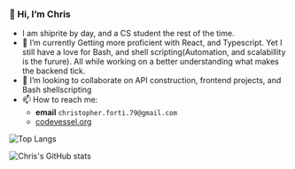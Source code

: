  
### 👋 Hi, I’m Chris
- I am shiprite by day, and a CS student the rest of the time.
- 🌱 I’m currently Getting more proficient with React, and Typescript. Yet I still have a love for Bash, and shell scripting(Automation, and scalabillity is the furure). All while working on a better understanding what makes the backend tick.
- 💞️ I’m looking to collaborate on API construction, frontend projects, and Bash shellscripting
- 📫 How to reach me:
  - **email** `christopher.forti.79@gmail.com`   
  - [codevessel.org](https://codevessel.org)


![Top Langs](https://github-readme-stats.vercel.app/api/top-langs/?username=ChrisForti&langs_count=8)   

![Chris's GitHub stats](https://github-readme-stats.vercel.app/api?username=ChrisForti&show_icons=true&theme=radical)



<!---
ChrisForti/ChrisForti is a ✨ special ✨ repository because its `README.md` (this file) appears on your GitHub profile.
You can click the Preview link to take a look at your changes.
--->
